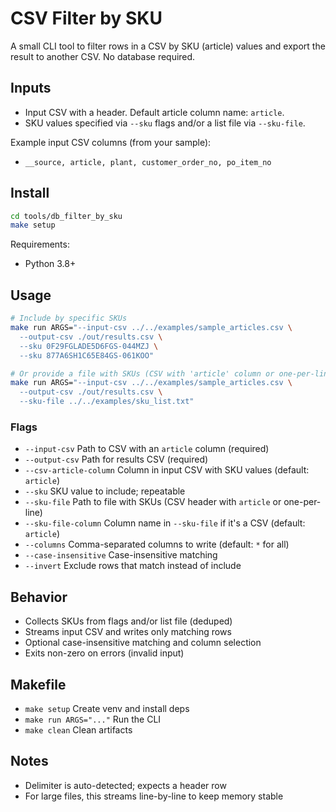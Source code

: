 # CSV Filter by SKU

A small CLI tool to filter rows in a CSV by SKU (article) values and export the result to another CSV. No database required.

## Inputs

- Input CSV with a header. Default article column name: `article`.
- SKU values specified via `--sku` flags and/or a list file via `--sku-file`.

Example input CSV columns (from your sample):
- `__source, article, plant, customer_order_no, po_item_no`

## Install

```zsh
cd tools/db_filter_by_sku
make setup
```

Requirements:
- Python 3.8+

## Usage

```zsh
# Include by specific SKUs
make run ARGS="--input-csv ../../examples/sample_articles.csv \
  --output-csv ./out/results.csv \
  --sku 0F29FGLADE5D6FGS-044MZJ \
  --sku 877A6SH1C65E84GS-061KOO"

# Or provide a file with SKUs (CSV with 'article' column or one-per-line)
make run ARGS="--input-csv ../../examples/sample_articles.csv \
  --output-csv ./out/results.csv \
  --sku-file ../../examples/sku_list.txt"
```

### Flags
- `--input-csv` Path to CSV with an `article` column (required)
- `--output-csv` Path for results CSV (required)
- `--csv-article-column` Column in input CSV with SKU values (default: `article`)
- `--sku` SKU value to include; repeatable
- `--sku-file` Path to file with SKUs (CSV header with `article` or one-per-line)
- `--sku-file-column` Column name in `--sku-file` if it's a CSV (default: `article`)
- `--columns` Comma-separated columns to write (default: `*` for all)
- `--case-insensitive` Case-insensitive matching
- `--invert` Exclude rows that match instead of include

## Behavior
- Collects SKUs from flags and/or list file (deduped)
- Streams input CSV and writes only matching rows
- Optional case-insensitive matching and column selection
- Exits non-zero on errors (invalid input)

## Makefile
- `make setup` Create venv and install deps
- `make run ARGS="..."` Run the CLI
- `make clean` Clean artifacts

## Notes
- Delimiter is auto-detected; expects a header row
- For large files, this streams line-by-line to keep memory stable
